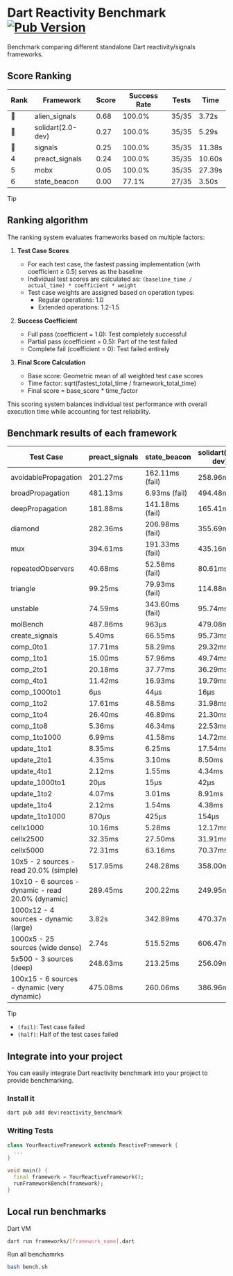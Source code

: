 # Dart Reactivity Benchmark [![Pub Version](https://img.shields.io/pub/v/reactivity_benchmark)](https://pub.dev/packages/reactivity_benchmark)

Benchmark comparing different standalone Dart reactivity/signals frameworks.

## Score Ranking

<!-- ranking start -->
| Rank | Framework | Score | Success Rate | Tests | Time |
|------|-----------|-------|--------------|-------|------|
| 🥇 | alien_signals | 0.68 | 100.0% | 35/35 | 3.72s |
| 🥈 | solidart(2.0-dev) | 0.27 | 100.0% | 35/35 | 5.29s |
| 🥉 | signals | 0.25 | 100.0% | 35/35 | 11.38s |
| 4 | preact_signals | 0.24 | 100.0% | 35/35 | 10.60s |
| 5 | mobx | 0.05 | 100.0% | 35/35 | 27.39s |
| 6 | state_beacon | 0.00 | 77.1% | 27/35 | 3.50s |

<!-- ranking end -->

> [!TIP]
> ## Ranking algorithm
>
> The ranking system evaluates frameworks based on multiple factors:
>
> 1. **Test Case Scores**
>    - For each test case, the fastest passing implementation (with coefficient ≥ 0.5) serves as the baseline
>    - Individual test scores are calculated as: `(baseline_time / actual_time) * coefficient * weight`
>    - Test case weights are assigned based on operation types:
>      - Regular operations: 1.0
>      - Extended operations: 1.2-1.5
>
> 2. **Success Coefficient**
>    - Full pass (coefficient = 1.0): Test completely successful
>    - Partial pass (coefficient = 0.5): Part of the test failed
>    - Complete fail (coefficient = 0): Test failed entirely
>
> 3. **Final Score Calculation**
>    - Base score: Geometric mean of all weighted test case scores
>    - Time factor: sqrt(fastest_total_time / framework_total_time)
>    - Final score = base_score * time_factor
>
> This scoring system balances individual test performance with overall execution time while accounting for test reliability.

## Benchmark results of each framework

<!-- test-case start -->
| Test Case | preact_signals | state_beacon | solidart(2.0-dev) | signals | alien_signals | mobx |
|---|---|---|---|---|---|---|
| avoidablePropagation | 201.27ms | 162.11ms (fail) | 258.96ms | 213.02ms | 195.49ms | 2.36s |
| broadPropagation | 481.13ms | 6.93ms (fail) | 494.48ms | 465.71ms | 352.50ms | 4.38s |
| deepPropagation | 181.88ms | 141.18ms (fail) | 165.41ms | 181.41ms | 127.15ms | 1.54s |
| diamond | 282.36ms | 206.98ms (fail) | 355.69ms | 287.32ms | 236.72ms | 2.41s |
| mux | 394.61ms | 191.33ms (fail) | 435.16ms | 412.39ms | 381.88ms | 1.83s |
| repeatedObservers | 40.68ms | 52.58ms (fail) | 80.61ms | 47.40ms | 43.73ms | 231.43ms |
| triangle | 99.25ms | 79.93ms (fail) | 114.88ms | 101.42ms | 91.24ms | 774.06ms |
| unstable | 74.59ms | 343.60ms (fail) | 95.74ms | 77.07ms | 59.52ms | 347.00ms |
| molBench | 487.86ms | 963μs | 479.08ms | 489.17ms | 490.19ms | 581.70ms |
| create_signals | 5.40ms | 66.55ms | 95.73ms | 24.72ms | 24.36ms | 89.03ms |
| comp_0to1 | 17.71ms | 58.29ms | 29.32ms | 11.54ms | 8.65ms | 28.39ms |
| comp_1to1 | 15.00ms | 57.96ms | 49.74ms | 27.21ms | 4.14ms | 45.82ms |
| comp_2to1 | 20.18ms | 37.77ms | 36.29ms | 8.66ms | 2.31ms | 22.38ms |
| comp_4to1 | 11.42ms | 16.93ms | 19.79ms | 1.92ms | 7.58ms | 27.38ms |
| comp_1000to1 | 6μs | 44μs | 16μs | 5μs | 3μs | 25μs |
| comp_1to2 | 17.61ms | 48.58ms | 31.98ms | 23.13ms | 13.50ms | 38.74ms |
| comp_1to4 | 26.40ms | 46.89ms | 21.30ms | 9.20ms | 15.87ms | 23.03ms |
| comp_1to8 | 5.36ms | 46.34ms | 22.53ms | 11.91ms | 4.87ms | 23.78ms |
| comp_1to1000 | 6.99ms | 41.58ms | 14.72ms | 7.22ms | 3.53ms | 15.50ms |
| update_1to1 | 8.35ms | 6.25ms | 17.54ms | 10.26ms | 10.12ms | 26.66ms |
| update_2to1 | 4.35ms | 3.10ms | 8.50ms | 4.68ms | 2.17ms | 13.11ms |
| update_4to1 | 2.12ms | 1.55ms | 4.34ms | 2.58ms | 2.46ms | 7.08ms |
| update_1000to1 | 20μs | 15μs | 42μs | 25μs | 26μs | 71μs |
| update_1to2 | 4.07ms | 3.01ms | 8.91ms | 5.52ms | 4.94ms | 13.98ms |
| update_1to4 | 2.12ms | 1.54ms | 4.38ms | 2.60ms | 2.43ms | 6.46ms |
| update_1to1000 | 870μs | 425μs | 154μs | 42μs | 35μs | 172μs |
| cellx1000 | 10.16ms | 5.28ms | 12.17ms | 9.55ms | 7.20ms | 68.88ms |
| cellx2500 | 32.35ms | 27.50ms | 31.91ms | 32.23ms | 19.50ms | 246.37ms |
| cellx5000 | 72.31ms | 63.16ms | 70.37ms | 64.43ms | 43.92ms | 539.24ms |
| 10x5 - 2 sources - read 20.0% (simple) | 517.95ms | 248.28ms | 358.00ms | 519.26ms | 241.66ms | 2.01s |
| 10x10 - 6 sources - dynamic - read 20.0% (dynamic) | 289.45ms | 200.22ms | 249.95ms | 283.97ms | 178.42ms | 1.55s |
| 1000x12 - 4 sources - dynamic (large) | 3.82s | 342.89ms | 470.37ms | 3.76s | 283.87ms | 1.86s |
| 1000x5 - 25 sources (wide dense) | 2.74s | 515.52ms | 606.47ms | 3.58s | 406.09ms | 3.48s |
| 5x500 - 3 sources (deep) | 248.63ms | 213.25ms | 256.09ms | 225.89ms | 192.69ms | 1.12s |
| 100x15 - 6 sources - dynamic (very dynamic) | 475.08ms | 260.06ms | 386.96ms | 490.53ms | 259.52ms | 1.70s |

<!-- test-case end -->

> [!TIP]
> - `(fail)`: Test case failed
> - `(half)`: Half of the test cases failed

## Integrate into your project

You can easily integrate Dart reactivity benchmark into your project to provide benchmarking.

### Install it

```bash
dart pub add dev:reactivity_benchmark
```

### Writing Tests

```dart
class YourReactiveFramework extends ReactiveFramework {
  ...
}

void main() {
  final framework = YourReactiveFramework();
  runFrameworkBench(framework);
}
```

## Local run benchmarks

Dart VM
```bash
dart run frameworks/[framework_name].dart
```

Run all benchamrks
```bash
bash bench.sh
```
